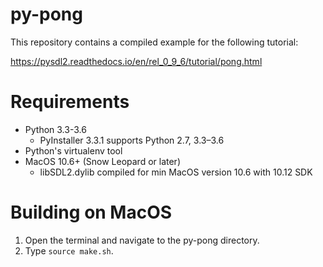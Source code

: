 # py-pong

This repository contains a compiled example for the following tutorial:

https://pysdl2.readthedocs.io/en/rel_0_9_6/tutorial/pong.html

# Requirements

- Python 3.3-3.6
  - PyInstaller 3.3.1 supports Python 2.7, 3.3–3.6
- Python's virtualenv tool
- MacOS 10.6+ (Snow Leopard or later)
  - libSDL2.dylib compiled for min MacOS version 10.6 with 10.12 SDK

# Building on MacOS

1. Open the terminal and navigate to the py-pong directory.
2. Type `source make.sh`.
